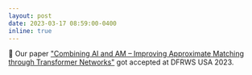 ```yaml
---
layout: post
date: 2023-03-17 08:59:00-0400
inline: true
---
```


:tada: Our paper ["Combining AI and AM – Improving Approximate Matching through Transformer Networks"](https://arxiv.org/abs/2208.11367) got accepted at DFRWS USA 2023.
